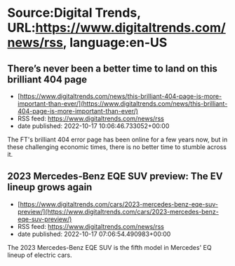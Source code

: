 # Source:Digital Trends, URL:https://www.digitaltrends.com/news/rss, language:en-US

## There’s never been a better time to land on this brilliant 404 page
 - [https://www.digitaltrends.com/news/this-brilliant-404-page-is-more-important-than-ever/](https://www.digitaltrends.com/news/this-brilliant-404-page-is-more-important-than-ever/)
 - RSS feed: https://www.digitaltrends.com/news/rss
 - date published: 2022-10-17 10:06:46.733052+00:00

The FT's brilliant 404 error page has been online for a few years now, but in these challenging economic times, there is no better time to stumble across it.

## 2023 Mercedes-Benz EQE SUV preview: The EV lineup grows again
 - [https://www.digitaltrends.com/cars/2023-mercedes-benz-eqe-suv-preview/](https://www.digitaltrends.com/cars/2023-mercedes-benz-eqe-suv-preview/)
 - RSS feed: https://www.digitaltrends.com/news/rss
 - date published: 2022-10-17 07:06:54.490983+00:00

The 2023 Mercedes-Benz EQE SUV is the fifth model in Mercedes' EQ lineup of electric cars.


